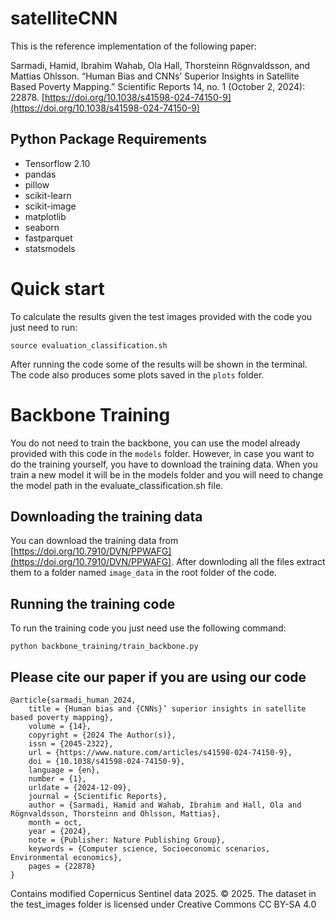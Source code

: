 # satelliteCNN

This is the reference implementation of the following paper:

Sarmadi, Hamid, Ibrahim Wahab, Ola Hall, Thorsteinn Rögnvaldsson, and Mattias Ohlsson. “Human Bias and CNNs’ Superior Insights in Satellite Based Poverty Mapping.” Scientific Reports 14, no. 1 (October 2, 2024): 22878. [https://doi.org/10.1038/s41598-024-74150-9](https://doi.org/10.1038/s41598-024-74150-9)

## Python Package Requirements

- Tensorflow 2.10
- pandas
- pillow
- scikit-learn
- scikit-image
- matplotlib
- seaborn
- fastparquet
- statsmodels

# Quick start

To calculate the results given the test images provided with the code you just need to run:

``source evaluation_classification.sh``

After running the code some of the results will be shown in the terminal. The code also produces some plots saved in the ``plots`` folder.

# Backbone Training

You do not need to train the backbone, you can use the model already provided with this code in the ``models`` folder.
However, in case you want to do the training yourself, you have to download the training data.
When you train a new model it will be in the models folder and you will need to change the model path in the evaluate_classification.sh file.

## Downloading the training data

You can download the training data from [https://doi.org/10.7910/DVN/PPWAFG](https://doi.org/10.7910/DVN/PPWAFG).
After downloding all the files extract them to a folder named ``image_data`` in the root folder of the code.

## Running the training code

To run the training code you just need use the following command:

``python backbone_training/train_backbone.py``


## Please cite our paper if you are using our code
```
@article{sarmadi_human_2024,
	title = {Human bias and {CNNs}’ superior insights in satellite based poverty mapping},
	volume = {14},
	copyright = {2024 The Author(s)},
	issn = {2045-2322},
	url = {https://www.nature.com/articles/s41598-024-74150-9},
	doi = {10.1038/s41598-024-74150-9},
	language = {en},
	number = {1},
	urldate = {2024-12-09},
	journal = {Scientific Reports},
	author = {Sarmadi, Hamid and Wahab, Ibrahim and Hall, Ola and Rögnvaldsson, Thorsteinn and Ohlsson, Mattias},
	month = oct,
	year = {2024},
	note = {Publisher: Nature Publishing Group},
	keywords = {Computer science, Socioeconomic scenarios, Environmental economics},
	pages = {22878}
}
```

Contains modified Copernicus Sentinel data 2025. © 2025. The dataset in the test_images folder is licensed under Creative Commons CC BY-SA 4.0
